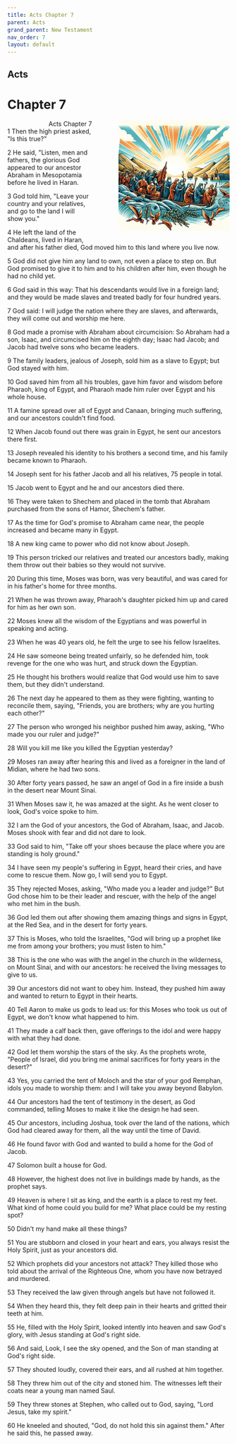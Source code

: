 ```yaml
---
title: Acts Chapter 7
parent: Acts
grand_parent: New Testament
nav_order: 7
layout: default
---
```


## Acts

# Chapter 7

<div style="clear: both; text-align: right;">
    <div style="max-width: 50%; height: auto; float: right; margin: 0 0 10px 10px; padding-left: 10%;">
        <img src="/assets/Image/Acts/500/7.jpg" alt="Acts Chapter 7" class="chapter-image">
    </div>
    <figcaption style="font-size: 14px; text-align: right;">Acts Chapter 7</figcaption>
</div>
1 Then the high priest asked, "Is this true?"

2 He said, "Listen, men and fathers, the glorious God appeared to our ancestor Abraham in Mesopotamia before he lived in Haran.

3 God told him, "Leave your country and your relatives, and go to the land I will show you."

4 He left the land of the Chaldeans, lived in Haran, and after his father died, God moved him to this land where you live now.

5 God did not give him any land to own, not even a place to step on. But God promised to give it to him and to his children after him, even though he had no child yet.

6 God said in this way: That his descendants would live in a foreign land; and they would be made slaves and treated badly for four hundred years.

7 God said: I will judge the nation where they are slaves, and afterwards, they will come out and worship me here.

8 God made a promise with Abraham about circumcision: So Abraham had a son, Isaac, and circumcised him on the eighth day; Isaac had Jacob; and Jacob had twelve sons who became leaders.

9 The family leaders, jealous of Joseph, sold him as a slave to Egypt; but God stayed with him.

10 God saved him from all his troubles, gave him favor and wisdom before Pharaoh, king of Egypt, and Pharaoh made him ruler over Egypt and his whole house.

11 A famine spread over all of Egypt and Canaan, bringing much suffering, and our ancestors couldn't find food.

12 When Jacob found out there was grain in Egypt, he sent our ancestors there first.

13 Joseph revealed his identity to his brothers a second time, and his family became known to Pharaoh.

14 Joseph sent for his father Jacob and all his relatives, 75 people in total.

15 Jacob went to Egypt and he and our ancestors died there.

16 They were taken to Shechem and placed in the tomb that Abraham purchased from the sons of Hamor, Shechem's father.

17 As the time for God's promise to Abraham came near, the people increased and became many in Egypt.

18 A new king came to power who did not know about Joseph.

19 This person tricked our relatives and treated our ancestors badly, making them throw out their babies so they would not survive.

20 During this time, Moses was born, was very beautiful, and was cared for in his father's home for three months.

21 When he was thrown away, Pharaoh's daughter picked him up and cared for him as her own son.

22 Moses knew all the wisdom of the Egyptians and was powerful in speaking and acting.

23 When he was 40 years old, he felt the urge to see his fellow Israelites.

24 He saw someone being treated unfairly, so he defended him, took revenge for the one who was hurt, and struck down the Egyptian.

25 He thought his brothers would realize that God would use him to save them, but they didn't understand.

26 The next day he appeared to them as they were fighting, wanting to reconcile them, saying, "Friends, you are brothers; why are you hurting each other?"

27 The person who wronged his neighbor pushed him away, asking, "Who made you our ruler and judge?"

28 Will you kill me like you killed the Egyptian yesterday?

29 Moses ran away after hearing this and lived as a foreigner in the land of Midian, where he had two sons.

30 After forty years passed, he saw an angel of God in a fire inside a bush in the desert near Mount Sinai.

31 When Moses saw it, he was amazed at the sight. As he went closer to look, God's voice spoke to him.

32 I am the God of your ancestors, the God of Abraham, Isaac, and Jacob. Moses shook with fear and did not dare to look.

33 God said to him, "Take off your shoes because the place where you are standing is holy ground."

34 I have seen my people's suffering in Egypt, heard their cries, and have come to rescue them. Now go, I will send you to Egypt.

35 They rejected Moses, asking, "Who made you a leader and judge?" But God chose him to be their leader and rescuer, with the help of the angel who met him in the bush.

36 God led them out after showing them amazing things and signs in Egypt, at the Red Sea, and in the desert for forty years.

37 This is Moses, who told the Israelites, "God will bring up a prophet like me from among your brothers; you must listen to him."

38 This is the one who was with the angel in the church in the wilderness, on Mount Sinai, and with our ancestors: he received the living messages to give to us.

39 Our ancestors did not want to obey him. Instead, they pushed him away and wanted to return to Egypt in their hearts.

40 Tell Aaron to make us gods to lead us: for this Moses who took us out of Egypt, we don't know what happened to him.

41 They made a calf back then, gave offerings to the idol and were happy with what they had done.

42 God let them worship the stars of the sky. As the prophets wrote, "People of Israel, did you bring me animal sacrifices for forty years in the desert?"

43 Yes, you carried the tent of Moloch and the star of your god Remphan, idols you made to worship them: and I will take you away beyond Babylon.

44 Our ancestors had the tent of testimony in the desert, as God commanded, telling Moses to make it like the design he had seen.

45 Our ancestors, including Joshua, took over the land of the nations, which God had cleared away for them, all the way until the time of David.

46 He found favor with God and wanted to build a home for the God of Jacob.

47 Solomon built a house for God.

48 However, the highest does not live in buildings made by hands, as the prophet says.

49 Heaven is where I sit as king, and the earth is a place to rest my feet. What kind of home could you build for me? What place could be my resting spot?

50 Didn't my hand make all these things?

51 You are stubborn and closed in your heart and ears, you always resist the Holy Spirit, just as your ancestors did.

52 Which prophets did your ancestors not attack? They killed those who told about the arrival of the Righteous One, whom you have now betrayed and murdered.

53 They received the law given through angels but have not followed it.

54 When they heard this, they felt deep pain in their hearts and gritted their teeth at him.

55 He, filled with the Holy Spirit, looked intently into heaven and saw God's glory, with Jesus standing at God's right side.

56 And said, Look, I see the sky opened, and the Son of man standing at God's right side.

57 They shouted loudly, covered their ears, and all rushed at him together.

58 They threw him out of the city and stoned him. The witnesses left their coats near a young man named Saul.

59 They threw stones at Stephen, who called out to God, saying, "Lord Jesus, take my spirit."

60 He kneeled and shouted, "God, do not hold this sin against them." After he said this, he passed away.


